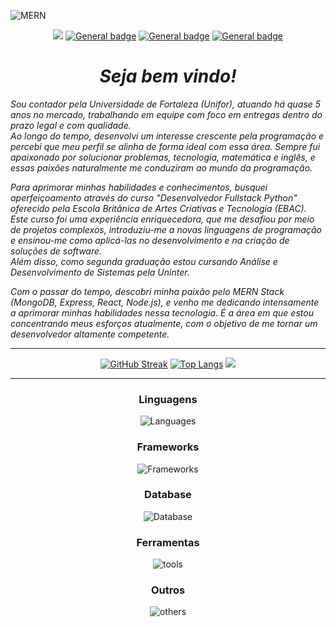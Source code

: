 
![MERN](https://github.com/Claudenir-Nojosa/Claudenir-Nojosa/assets/125202706/00663d11-c921-41e8-a468-6133b6fd21e9)


<div align='center'>
 
![](https://komarev.com/ghpvc/?username=Claudenir-Nojosa)
[![General badge](https://img.shields.io/badge/Instagram-E4405F?style=flat&logo=instagram&logoColor=white)](https://www.instagram.com/snclaudenir/) 
[![General badge](https://img.shields.io/badge/Gmail-D14836?style=flat&logo=gmail&logoColor=white)](mailto:clau.nojosaf@gmail.com)
[![General badge](https://img.shields.io/badge/LinkedIn-0077B5?style=flat&logo=linkedin&logoColor=white)](https://www.linkedin.com/in/claudenir-nojosa/)
</div>


<div>
    <h1 align="center"><b><i>Seja bem vindo!</i></b></h1>
 <div align='left'>
    <p align="left"><i>Sou contador pela Universidade de Fortaleza (Unifor), atuando há quase 5 anos no mercado, trabalhando em equipe com foco em entregas dentro do prazo legal e com qualidade. <br>
Ao longo do tempo, desenvolvi um interesse crescente pela programação e percebi que meu perfil se alinha de forma ideal com essa área. Sempre fui apaixonado por solucionar problemas, tecnologia, matemática e inglês, e essas paixões naturalmente me conduziram ao mundo da programação.
</i></p>
    <p align="left"><i>Para aprimorar minhas habilidades e conhecimentos, busquei aperfeiçoamento através do curso "Desenvolvedor Fullstack Python" oferecido pela Escola Britânica de Artes Criativas e Tecnologia (EBAC). Este curso foi uma experiência enriquecedora, que me desafiou por meio de projetos complexos, introduziu-me a novas linguagens de programação e ensinou-me como aplicá-las no desenvolvimento e na criação de soluções de software. <br>
Além disso, como segunda graduação estou cursando Análise e Desenvolvimento de Sistemas pela Uninter.</i></p>
    <p align="left"><i>Com o passar do tempo, descobri minha paixão pelo MERN Stack (MongoDB, Express, React, Node.js), e venho me dedicando intensamente a aprimorar minhas habilidades nessa tecnologia. É a área em que estou concentrando meus esforços atualmente, com o objetivo de me tornar um desenvolvedor altamente competente.</i></p>
  
 </div>
 <hr>
    <div align='center'> 
 
[![GitHub Streak](https://streak-stats.demolab.com/?user=claudenir-nojosa&theme=transparent&date_format=j/n/Y&hide_border=true&ring=ffffff&fire=367588&currStreakLabel=367588&currStreakNum=ffffff&sideNums=ffffff&sideLabels=ffffff&dates=747F83)](https://git.io/streak-stats)
[![Top Langs](https://github-readme-stats.vercel.app/api/top-langs/?username=claudenir-nojosa&layout=compact&theme=transparent&show_icons=true&hide=stars,prs,issues,contribs&count_private=true&hide_rank=true&include_all_commits=true&title_color=367588&text_color=879599&icon_color=879599&hide_border=true)](https://github.com/anuraghazra/github-readme-stats)
<img src="https://github-profile-trophy.vercel.app/?username=claudenir-nojosa&title=Commits,Repositories&theme=discord&no-bg=true&no-frame=true&column=-1">
    </div>


<hr>
<div align="center">
    <h3 align="center">Linguagens</h3>
    <img alt="Languages" src="https://skillicons.dev/icons?i=ts,js,html,css,bash&theme=dark">
    <h3 align="center">Frameworks</h3>
    <img alt="Frameworks" src="https://skillicons.dev/icons?i=nodejs,react,express,next&theme=dark">
    <h3 align="center">Database</h3>
    <img alt="Database" src="https://skillicons.dev/icons?i=mongodb&theme=dark">
    <h3 align="center">Ferramentas</h3>
    <img alt="tools" src="https://skillicons.dev/icons?i=github,git,redux,tailwind&theme=dark">
     <h3 align="center">Outros</h3>
    <img alt="others" src="https://skillicons.dev/icons?i=ps,vscode&theme=dark">
</div>

